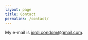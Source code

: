 ```yaml
---
layout: page
title: Contact
permalink: /contact/
---
```


My e-mail is [jordi.condom@gmail.com](mailto:jordi.condom@gmail.com).